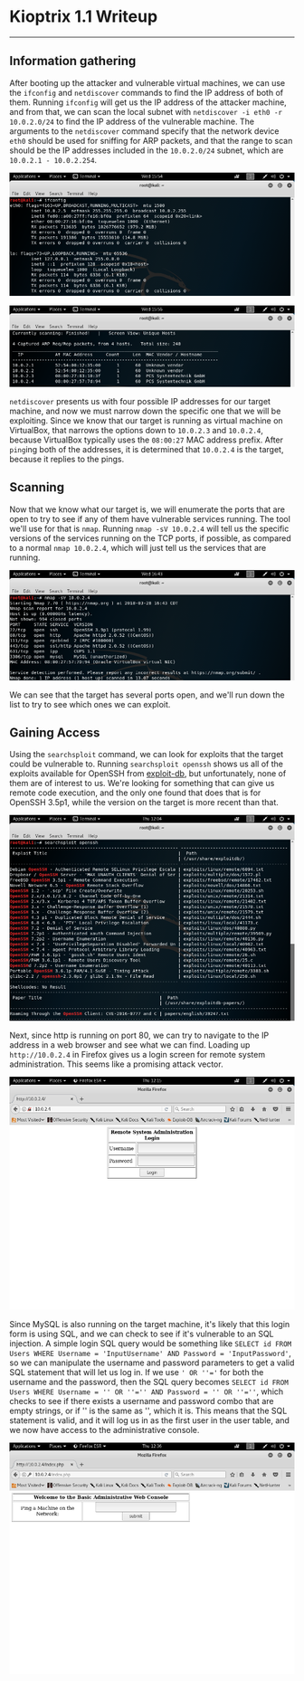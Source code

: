 # Kioptrix 1.1 Writeup
---
## Information gathering

After booting up the attacker and vulnerable virtual machines, we can use the `ifconfig` and `netdiscover` commands to find the IP address of both of them. Running `ifconfig` will get us the IP address of the attacker machine, and from that, we can scan the local subnet with `netdiscover -i eth0 -r 10.0.2.0/24` to find the IP address of the vulnerable machine. The arguments to the `netdiscover` command specify that the network device `eth0` should be used for sniffing for ARP packets, and that the range to scan should be the IP addresses included in the `10.0.2.0/24` subnet, which are `10.0.2.1 - 10.0.2.254`.

![](images/ifconfig.png "ifconfig shows us that our attacker's IP address is 10.0.2.5")

![](images/netdiscover.png "netdiscover -i eth0 -r 10.0.2.0/24 shows us that there are four possible IP addresses for our target")

`netdiscover` presents us with four possible IP addresses for our target machine, and now we must narrow down the specific one that we will be exploiting. Since we know that our target is running as virtual machine on VirtualBox, that narrows the options down to `10.0.2.3` and `10.0.2.4`, because VirtualBox typically uses the `08:00:27` MAC address prefix. After `ping`ing both of the addresses, it is determined that `10.0.2.4` is the target, because it replies to the pings.

## Scanning

Now that we know what our target is, we will enumerate the ports that are open to try to see if any of them have vulnerable services running. The tool we'll use for that is `nmap`. Running `nmap -sV 10.0.2.4` will tell us the specific versions of the services running on the TCP ports, if possible, as compared to a normal `nmap 10.0.2.4`, which will just tell us the services that are running.

![](images/nmap.png "nmap -sV 10.0.2.4 shows us which services are running on the machine")

We can see that the target has several ports open, and we'll run down the list to try to see which ones we can exploit.

## Gaining Access

Using the `searchsploit` command, we can look for exploits that the target could be vulnerable to. Running `searchsploit openssh` shows us all of the exploits available for OpenSSH from [exploit-db](https://www.exploit-db.com/ "exploit-db"), but unfortunately, none of them are of interest to us. We're looking for something that can give us remote code execution, and the only one found that does that is for OpenSSH 3.5p1, while the version on the target is more recent than that.

![](images/openssh.png "searchsploit openssh shows us the available exploits for OpenSSH")

Next, since http is running on port 80, we can try to navigate to the IP address in a web browser and see what we can find. Loading up `http://10.0.2.4` in Firefox gives us a login screen for remote system administration. This seems like a promising attack vector.

![](images/login.png "http://10.0.2.4 loaded in Firefox")

Since MySQL is also running on the target machine, it's likely that this login form is using SQL, and we can check to see if it's vulnerable to an SQL injection. A simple login SQL query would be something like `SELECT id FROM Users WHERE Username = 'InputUsername' AND Password = 'InputPassword'`, so we can manipulate the username and password parameters to get a valid SQL statement that will let us log in. If we use `' OR ''='` for both the username and the password, then the SQL query becomes `SELECT id FROM Users WHERE Username = '' OR ''='' AND Password = '' OR ''=''`, which checks to see if there exists a username and password combo that are empty strings, or if '' is the same as '', which it is. This means that the SQL statement is valid, and it will log us in as the first user in the user table, and we now have access to the administrative console.

![](images/console.png "Using ' OR ''=' for both the username and password logs us in to the admin console")



